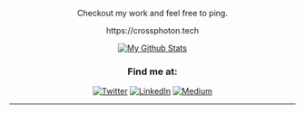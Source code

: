 <!-- <p align=center> Hi I'm Aditya. I develop stuff which matters (atleast to me 😁) </p> -->

<p align=center> Checkout my work and feel free to ping.</p>

<p align=center> https://crossphoton.tech

<div align=center>

[![My Github Stats](https://github-readme-stats.vercel.app/api?username=crossphoton&show_icons=true&count_private=true&theme=dark)](https://github.com/crossphoton/)


<!-- <a href="https://www.buymeacoffee.com/crossphoton" target="_blank"><img src="https://cdn.buymeacoffee.com/buttons/v2/default-yellow.png" alt="Buy Me A Coffee" style="height: 60px !important;width: 217px !important;" ></a> -->

<h3>Find me at:</h3>
<p>
<a href="https://twitter.com/grownupadi" target="_blank">
  <img alt="Twitter" src="https://img.shields.io/badge/twitter-%231DA1F2.svg?&style=for-the-badge&logo=twitter&logoColor=white" /></a>
<a href="https://www.linkedin.com/in/crossphoton/" target="_blank">
  <img alt="LinkedIn" src="https://img.shields.io/badge/linkedin-%230077B5.svg?&style=for-the-badge&logo=linkedin&logoColor=white" /></a>
<a href="https://crossphoton.medium.com" target="_blank"><img alt="Medium" src="https://img.shields.io/badge/medium-%2312100E.svg?&style=for-the-badge&logo=medium&logoColor=white" /></a>
</p>
  
---
</div>
